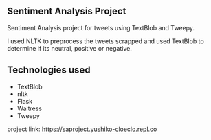 ## Sentiment Analysis Project

Sentiment Analysis project for tweets using TextBlob and Tweepy. 

I used NLTK to preprocess the tweets scrapped and used TextBlob to determine if its neutral, positive or negative.

## Technologies used

- TextBlob
- nltk
- Flask
- Waitress
- Tweepy

project link: https://saproject.yushiko-cloeclo.repl.co
